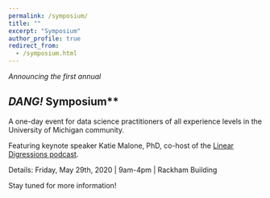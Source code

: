 ```yaml
---
permalink: /symposium/
title: ""
excerpt: "Symposium"
author_profile: true
redirect_from:
  - /symposium.html
---
```


_Announcing the first annual_

## _DANG!_ Symposium**

A one-day event for data science practitioners of all experience levels in the University of Michigan community.

Featuring keynote speaker Katie Malone, PhD, co-host of the [Linear Digressions podcast](http://lineardigressions.com/).

Details: Friday, May 29th, 2020 \| 9am-4pm \| Rackham Building

Stay tuned for more information!
